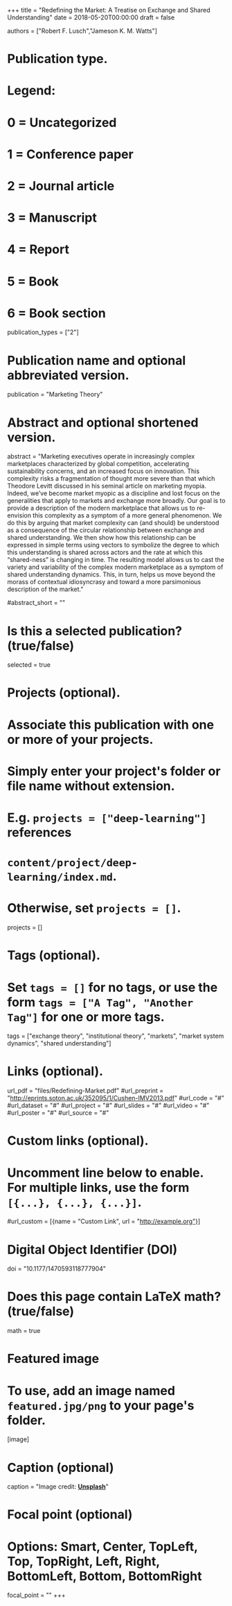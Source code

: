 +++
title = "Redefining the Market: A Treatise on Exchange and Shared Understanding"
date = 2018-05-20T00:00:00
draft = false

authors = ["Robert F. Lusch","Jameson K. M. Watts"]

# Publication type.
# Legend:
# 0 = Uncategorized
# 1 = Conference paper
# 2 = Journal article
# 3 = Manuscript
# 4 = Report
# 5 = Book
# 6 = Book section
publication_types = ["2"]

# Publication name and optional abbreviated version.
publication = "Marketing Theory"

# Abstract and optional shortened version.
abstract = "Marketing executives operate in increasingly complex marketplaces characterized by global competition, accelerating sustainability concerns, and an increased focus on innovation. This complexity risks a fragmentation of thought more severe than that which Theodore Levitt discussed in his seminal article on marketing myopia. Indeed, we’ve become market myopic as a discipline and lost focus on the generalities that apply to markets and exchange more broadly. Our goal is to provide a description of the modern marketplace that allows us to re-envision this complexity as a symptom of a more general phenomenon. We do this by arguing that market complexity can (and should) be understood as a consequence of the circular relationship between exchange and shared understanding. We then show how this relationship can be expressed in simple terms using vectors to symbolize the degree to which this understanding is shared across actors and the rate at which this “shared-ness” is changing in time. The resulting model allows us to cast the variety and variability of the complex modern marketplace as a symptom of shared understanding dynamics. This, in turn, helps us move beyond the morass of contextual idiosyncrasy and toward a more parsimonious description of the market."

#abstract_short = ""

# Is this a selected publication? (true/false)
selected = true

# Projects (optional).
#   Associate this publication with one or more of your projects.
#   Simply enter your project's folder or file name without extension.
#   E.g. `projects = ["deep-learning"]` references 
#   `content/project/deep-learning/index.md`.
#   Otherwise, set `projects = []`.
projects = []

# Tags (optional).
#   Set `tags = []` for no tags, or use the form `tags = ["A Tag", "Another Tag"]` for one or more tags.
tags = ["exchange theory", "institutional theory", "markets", "market system dynamics", "shared understanding"]

# Links (optional).
url_pdf = "files/Redefining-Market.pdf"
#url_preprint = "http://eprints.soton.ac.uk/352095/1/Cushen-IMV2013.pdf"
#url_code = "#"
#url_dataset = "#"
#url_project = "#"
#url_slides = "#"
#url_video = "#"
#url_poster = "#"
#url_source = "#"

# Custom links (optional).
#   Uncomment line below to enable. For multiple links, use the form `[{...}, {...}, {...}]`.
#url_custom = [{name = "Custom Link", url = "http://example.org"}]

# Digital Object Identifier (DOI)
doi = "10.1177/1470593118777904"

# Does this page contain LaTeX math? (true/false)
math = true

# Featured image
# To use, add an image named `featured.jpg/png` to your page's folder. 
[image]
  # Caption (optional)
  caption = "Image credit: [**Unsplash**](https://unsplash.com/photos/pLCdAaMFLTE)"

  # Focal point (optional)
  # Options: Smart, Center, TopLeft, Top, TopRight, Left, Right, BottomLeft, Bottom, BottomRight
  focal_point = ""
+++

